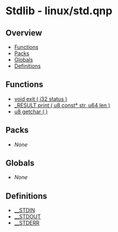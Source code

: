 # Stdlib - linux/std.qnp

## Overview
 - [Functions](#functions)
 - [Packs](#packs)
 - [Globals](#globals)
 - [Definitions](#definitions)

## Functions
 - [void exit ( i32 status )]()
 - [_RESULT print ( u8 const* str, u64 len )]()
 - [u8 getchar ( )]()

## Packs
 - _None_

## Globals
 - _None_

## Definitions
 - [__STDIN]()
 - [__STDOUT]()
 - [__STDERR]()